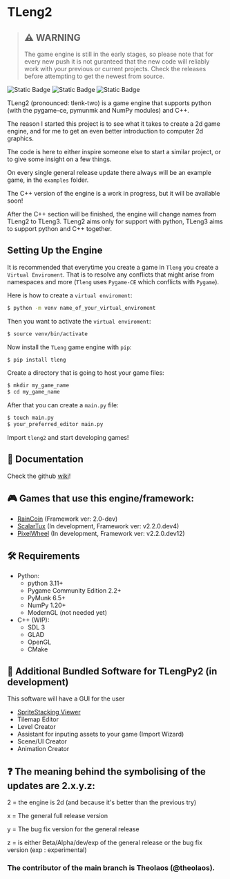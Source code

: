 # TLeng2

> ## :warning: WARNING 
>
> The game engine is still in the early stages, so please note that for every new push it is not guranteed that the new code will reliably work with your previous or current projects. Check the releases before attempting to get the newest from source.

 ![Static Badge](https://img.shields.io/badge/pip_install-tleng-blue?style=flat) ![Static Badge](https://img.shields.io/badge/licence-MIT-blue?style=flat) ![Static Badge](https://img.shields.io/badge/python-3.11_3.12-blue?style=flat&logo=python)



TLeng2 (pronounced: tlenk-two) is a game engine that supports python (with the pygame-ce, pymunmk and NumPy modules) and C++. 

The reason I started this project is to see what it takes to create a 2d game engine, and for me to get an even better introduction to computer 2d graphics.

The code is here to either inspire someone else to start a similar project, or to give some insight on a few things.

On every single general release update there always will be an example game, in the `examples` folder.

The C++ version of the engine is a work in progress, but it will be available soon! 

After the C++ section will be finished, the engine will change names from TLeng2 to TLeng3. TLeng2 aims only for support with python, TLeng3 aims to support python and C++ together.

## Setting Up the Engine

It is recommended that everytime you create a game in `Tleng` you create a `Virtual Enviroment`. That is to resolve any conflicts that might arise from namespaces and more (`Tleng` uses `Pygame-CE` which conflicts with `Pygame`).

Here is how to create a `virtual enviroment`:
```bash
$ python -m venv name_of_your_virtual_enviroment
```

Then you want to activate the `virtual enviroment`:
```bash
$ source venv/bin/activate
```

Now install the `TLeng` game engine with `pip`:
```bash
$ pip install tleng
```

Create a directory that is going to host your game files:
```bash
$ mkdir my_game_name
$ cd my_game_name
```

After that you can create a `main.py` file:

```bash
$ touch main.py
$ your_preferred_editor main.py
```

Import `tleng2` and start developing games!

## 📖 Documentation

Check the github [wiki](https://github.com/tl-ecosystem/tleng/wiki)!

## 🎮 Games that use this engine/framework:

- [RainCoin](https://github.com/theolaos/RainCoin) (Framework ver: 2.0-dev)
- [ScalarTux](https://github.com/theolaos/ScalarTux) (In development, Framework ver: v2.2.0.dev4)
- [PixelWheel](https://github.com/Omilos-Plhroforikis-17o-GEL-13o-GYM/pixel-wheel) (In development, Framework ver: v2.2.0.dev12)

## 🛠️ Requirements
- Python:
  - python 3.11+
  - Pygame Community Edition 2.2+
  - PyMunk 6.5+
  - NumPy 1.20+
  - ModernGL (not needed yet)
- C++ (WIP):
  - SDL 3
  - GLAD
  - OpenGL
  - CMake

## 💾 Additional Bundled Software for TLengPy2 (in development)

This software will have a GUI for the user

- [SpriteStacking Viewer](https://github.com/Omilos-Plhroforikis-17o-GEL-13o-GYM/sprite-stack-viewer)
- Tilemap Editor
- Level Creator
- Assistant for inputing assets to your game (Import Wizard)
- Scene/UI Creator
- Animation Creator

## ❓ The meaning behind the symbolising of the updates are 2.x.y.z:

2 = the engine is 2d (and because it's better than the previous try)

x = The general full release version 

y = The bug fix version for the general release

z = is either Beta/Alpha/dev/exp of the general release or the bug fix version (exp : experimental)
 
### The contributor of the main branch is Theolaos (@theolaos).
